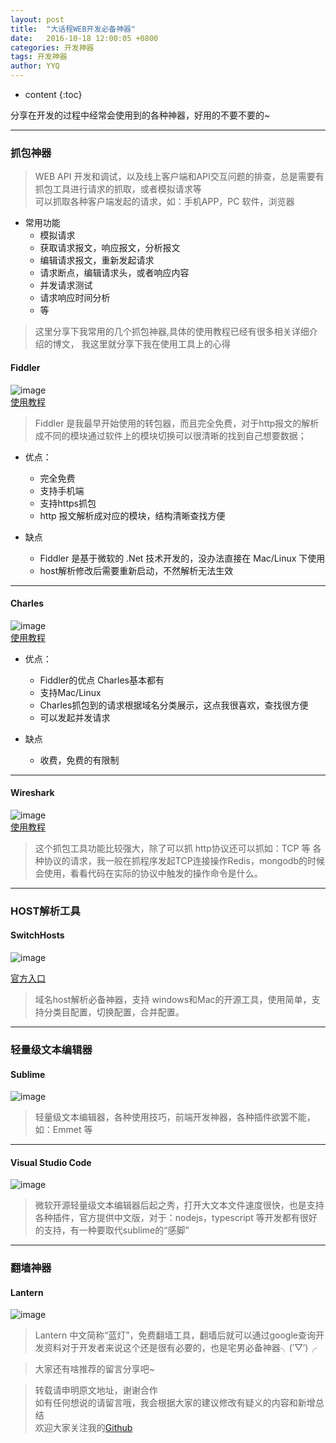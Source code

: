 ```yaml
---
layout: post
title:  "大话程WEB开发必备神器"
date:   2016-10-18 12:00:05 +0800
categories: 开发神器
tags: 开发神器  
author: YYQ
---
```


* content
{:toc} 


分享在开发的过程中经常会使用到的各种神器，好用的不要不要的~









---

### 抓包神器

> WEB API 开发和调试，以及线上客户端和API交互问题的排查，总是需要有抓包工具进行请求的抓取，或者模拟请求等   
> 可以抓取各种客户端发起的请求，如：手机APP，PC 软件，浏览器   


* 常用功能
    * 模拟请求
    * 获取请求报文，响应报文，分析报文
    * 编辑请求报文，重新发起请求
    * 请求断点，编辑请求头，或者响应内容
    * 并发请求测试
    * 请求响应时间分析
    * 等

> 这里分享下我常用的几个抓包神器,具体的使用教程已经有很多相关详细介绍的博文， 我这里就分享下我在使用工具上的心得

#### Fiddler

![image](http://demo.thankbabe.com/blog/images/fiddler.png)   
[使用教程](http://www.cnblogs.com/TankXiao/archive/2012/02/06/2337728.html)

> Fiddler 是我最早开始使用的转包器，而且完全免费，对于http报文的解析成不同的模块通过软件上的模块切换可以很清晰的找到自己想要数据；

* 优点：
    * 完全免费
    * 支持手机端
    * 支持https抓包
    * http 报文解析成对应的模块，结构清晰查找方便
    
* 缺点
    * Fiddler 是基于微软的 .Net 技术开发的，没办法直接在 Mac/Linux 下使用 
    * host解析修改后需要重新启动，不然解析无法生效
    
---  

#### Charles 

![image](http://demo.thankbabe.com/blog/images/Charles.png)   
[使用教程](http://www.cnblogs.com/TankXiao/archive/2012/02/06/2337728.html)


* 优点：
    * Fiddler的优点 Charles基本都有
    * 支持Mac/Linux
    * Charles抓包到的请求根据域名分类展示，这点我很喜欢，查找很方便
    * 可以发起并发请求

* 缺点
    * 收费，免费的有限制

---

#### Wireshark

![image](http://demo.thankbabe.com/blog/images/Wireshark.png)   
[使用教程](http://www.cnblogs.com/TankXiao/archive/2012/10/10/2711777.html)

> 这个抓包工具功能比较强大，除了可以抓 http协议还可以抓如：TCP 等 各种协议的请求，我一般在抓程序发起TCP连接操作Redis，mongodb的时候会使用，看看代码在实际的协议中触发的操作命令是什么。

---

### HOST解析工具

#### SwitchHosts
![image](http://demo.thankbabe.com/blog/images/shost.png) 

[官方入口](https://oldj.github.io/SwitchHosts/)

> 域名host解析必备神器，支持 windows和Mac的开源工具，使用简单，支持分类目配置，切换配置，合并配置。  

---

### 轻量级文本编辑器

#### Sublime

![image](http://demo.thankbabe.com/blog/images/sublime.png)
> 轻量级文本编辑器，各种使用技巧，前端开发神器，各种插件欲罢不能，如：Emmet 等

---

#### Visual Studio Code

![image](http://demo.thankbabe.com/blog/images/vscode.png)

> 微软开源轻量级文本编辑器后起之秀，打开大文本文件速度很快，也是支持各种插件，官方提供中文版，对于：nodejs，typescript 等开发都有很好的支持，有一种要取代sublime的“感脚”

---

### 翻墙神器

#### Lantern
![image](http://demo.thankbabe.com/blog/images/lantern.png)

> Lantern 中文简称“蓝灯”，免费翻墙工具，翻墙后就可以通过google查询开发资料对于开发者来说这个还是很有必要的，也是宅男必备神器╮(‵▽′)╭  


> 大家还有啥推荐的留言分享吧~


> 转载请申明原文地址，谢谢合作   
> 如有任何想说的请留言哦，我会根据大家的建议修改有疑义的内容和新增总结    
> 欢迎大家关注我的[Github](https://github.com/SFLAQiu)   

